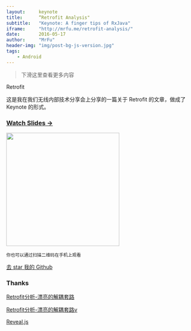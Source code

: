 ```yaml
---
layout:     keynote
title:      “Retrofit Analysis"
subtitle:   "Keynote: A finger tips of RxJava"
iframe:     "http://mrfu.me/retrofit-analysis/"
date:       2016-05-17
author:     "MrFu"
header-img: "img/post-bg-js-version.jpg"
tags:
    - Android
---
```



> 下滑这里查看更多内容

Retrofit

这是我在我们无线内部技术分享会上分享的一篇关于 Retrofit 的文章，做成了 Keynote 的形式。



### [Watch Slides →](http://mrfu.me/retrofit-analysis)

<img src="http://mrfu.me/retrofit-analysis/attach/qrcode.png" width="300" height="300"/>



<small class="img-hint">你也可以通过扫描二维码在手机上观看</small>

[去 star 我的 Github](https://github.com/MrFuFuFu/retrofit-analysis)

### Thanks

[Retrofit分析-漂亮的解耦套路](http://www.jianshu.com/p/45cb536be2f4)

[Retrofit分析-漂亮的解耦套路v](http://www.stay4it.com/course/22/info)

[Reveal.js](http://lab.hakim.se/reveal-js)